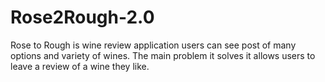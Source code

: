 # Rose2Rough-2.0
Rose to Rough is wine review application users can see post of many options and variety of wines. The main problem it solves it allows users to leave a review of a wine they like.
